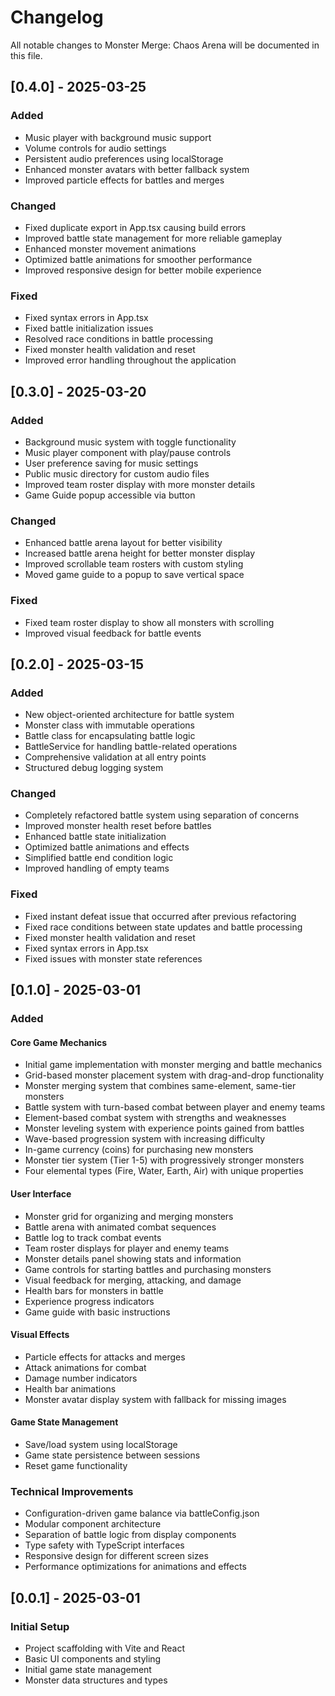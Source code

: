 # Changelog

All notable changes to Monster Merge: Chaos Arena will be documented in this file.

## [0.4.0] - 2025-03-25

### Added
- Music player with background music support
- Volume controls for audio settings
- Persistent audio preferences using localStorage
- Enhanced monster avatars with better fallback system
- Improved particle effects for battles and merges

### Changed
- Fixed duplicate export in App.tsx causing build errors
- Improved battle state management for more reliable gameplay
- Enhanced monster movement animations
- Optimized battle animations for smoother performance
- Improved responsive design for better mobile experience

### Fixed
- Fixed syntax errors in App.tsx
- Fixed battle initialization issues
- Resolved race conditions in battle processing
- Fixed monster health validation and reset
- Improved error handling throughout the application

## [0.3.0] - 2025-03-20

### Added
- Background music system with toggle functionality
- Music player component with play/pause controls
- User preference saving for music settings
- Public music directory for custom audio files
- Improved team roster display with more monster details
- Game Guide popup accessible via button

### Changed
- Enhanced battle arena layout for better visibility
- Increased battle arena height for better monster display
- Improved scrollable team rosters with custom styling
- Moved game guide to a popup to save vertical space

### Fixed
- Fixed team roster display to show all monsters with scrolling
- Improved visual feedback for battle events

## [0.2.0] - 2025-03-15

### Added
- New object-oriented architecture for battle system
- Monster class with immutable operations
- Battle class for encapsulating battle logic
- BattleService for handling battle-related operations
- Comprehensive validation at all entry points
- Structured debug logging system

### Changed
- Completely refactored battle system using separation of concerns
- Improved monster health reset before battles
- Enhanced battle state initialization
- Optimized battle animations and effects
- Simplified battle end condition logic
- Improved handling of empty teams

### Fixed
- Fixed instant defeat issue that occurred after previous refactoring
- Fixed race conditions between state updates and battle processing
- Fixed monster health validation and reset
- Fixed syntax errors in App.tsx
- Fixed issues with monster state references

## [0.1.0] - 2025-03-01

### Added

#### Core Game Mechanics
- Initial game implementation with monster merging and battle mechanics
- Grid-based monster placement system with drag-and-drop functionality
- Monster merging system that combines same-element, same-tier monsters
- Battle system with turn-based combat between player and enemy teams
- Element-based combat system with strengths and weaknesses
- Monster leveling system with experience points gained from battles
- Wave-based progression system with increasing difficulty
- In-game currency (coins) for purchasing new monsters
- Monster tier system (Tier 1-5) with progressively stronger monsters
- Four elemental types (Fire, Water, Earth, Air) with unique properties

#### User Interface
- Monster grid for organizing and merging monsters
- Battle arena with animated combat sequences
- Battle log to track combat events
- Team roster displays for player and enemy teams
- Monster details panel showing stats and information
- Game controls for starting battles and purchasing monsters
- Visual feedback for merging, attacking, and damage
- Health bars for monsters in battle
- Experience progress indicators
- Game guide with basic instructions

#### Visual Effects
- Particle effects for attacks and merges
- Attack animations for combat
- Damage number indicators
- Health bar animations
- Monster avatar display system with fallback for missing images

#### Game State Management
- Save/load system using localStorage
- Game state persistence between sessions
- Reset game functionality

### Technical Improvements
- Configuration-driven game balance via battleConfig.json
- Modular component architecture
- Separation of battle logic from display components
- Type safety with TypeScript interfaces
- Responsive design for different screen sizes
- Performance optimizations for animations and effects

## [0.0.1] - 2025-03-01

### Initial Setup
- Project scaffolding with Vite and React
- Basic UI components and styling
- Initial game state management
- Monster data structures and types
